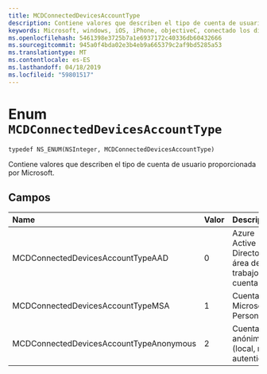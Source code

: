 ```yaml
---
title: MCDConnectedDevicesAccountType
description: Contiene valores que describen el tipo de cuenta de usuario proporcionada por Microsoft.
keywords: Microsoft, windows, iOS, iPhone, objectiveC, conectado los dispositivos, proyecto Roma
ms.openlocfilehash: 5461398e3725b7a1e6937172c40336db60432666
ms.sourcegitcommit: 945a0f4bda02e3b4eb9a665379c2af9bd5285a53
ms.translationtype: MT
ms.contentlocale: es-ES
ms.lasthandoff: 04/18/2019
ms.locfileid: "59801517"
---
```

# <a name="enum-mcdconnecteddevicesaccounttype"></a>Enum `MCDConnectedDevicesAccountType`

```
typedef NS_ENUM(NSInteger, MCDConnectedDevicesAccountType)
```  

Contiene valores que describen el tipo de cuenta de usuario proporcionada por Microsoft.

## <a name="fields"></a>Campos

| Name                              | Valor | Descripción                    |
|:----------------------------------|:------|:-------------------------------|
| MCDConnectedDevicesAccountTypeAAD       | 0     | Azure Active Directory al área de trabajo cuenta  |
| MCDConnectedDevicesAccountTypeMSA       | 1     | Cuenta Microsoft Personal |
| MCDConnectedDevicesAccountTypeAnonymous | 2     | Cuenta anónima de (local, no autenticado) |